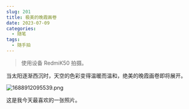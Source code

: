 ```yaml
---
slug: 201
title: 极美的晚霞画卷
date: 2023-07-09
categories: 
  - 随笔
tags:
  - 随手拍
---
```


> 使用设备 RedmiK50 拍摄。

当太阳逐渐西沉时，天空的色彩变得温暖而温和，绝美的晚霞画卷即将展开。

![1688912095539.png](https://imgurl.zburu.com/images/2023/64aac0e2977cb.png)

这是我今天最喜欢的一张照片。